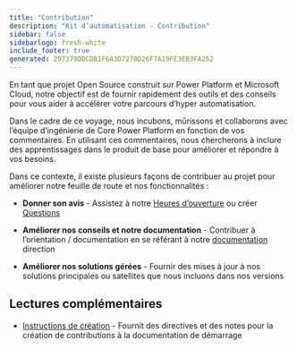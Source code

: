 ```yaml
---
title: "Contribution"
description: "Kit d’automatisation - Contribution"
sidebar: false
sidebarlogo: fresh-white
include_footer: true
generated: 297379DDCDB1F6A3D727BD26F7A19FE3EB3FA252
---
```


En tant que projet Open Source construit sur Power Platform et Microsoft Cloud, notre objectif est de fournir rapidement des outils et des conseils pour vous aider à accélérer votre parcours d’hyper automatisation.

Dans le cadre de ce voyage, nous incubons, mûrissons et collaborons avec l’équipe d’ingénierie de Core Power Platform en fonction de vos commentaires. En utilisant ces commentaires, nous chercherons à inclure des apprentissages dans le produit de base pour améliorer et répondre à vos besoins.

Dans ce contexte, il existe plusieurs façons de contribuer au projet pour améliorer notre feuille de route et nos fonctionnalités :

- **Donner son avis** - Assistez à notre [Heures d’ouverture](/fr/office-hours) ou créer [Questions](/fr/contribution/feedback)

- **Améliorer nos conseils et notre documentation** - Contribuer à l’orientation / documentation en se référant à notre [documentation](/fr/contribution/documentation) direction

- **Améliorer nos solutions gérées** - Fournir des mises à jour à nos solutions principales ou satellites que nous incluons dans nos versions

## Lectures complémentaires

- [Instructions de création](/fr/contribution/authoring) - Fournit des directives et des notes pour la création de contributions à la documentation de démarrage
